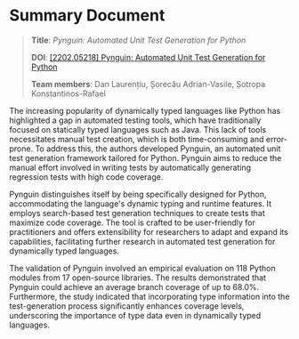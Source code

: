 # Summary Document

> **Title**: *Pynguin: Automated Unit Test Generation for Python*
> 
> **DOI**: [[2202.05218] Pynguin: Automated Unit Test Generation for Python](https://doi.org/10.48550/arXiv.2202.05218)
> 
> **Team members**: Dan Laurențiu, Șorecău Adrian-Vasile, Șotropa Konstantinos-Rafael

The increasing popularity of dynamically typed languages like Python has highlighted a gap in automated testing tools, which have traditionally focused on statically typed languages such as Java. This lack of tools necessitates manual test creation, which is both time-consuming and error-prone. To address this, the authors developed Pynguin, an automated unit test generation framework tailored for Python. Pynguin aims to reduce the manual effort involved in writing tests by automatically generating regression tests with high code coverage.

Pynguin distinguishes itself by being specifically designed for Python, accommodating the language's dynamic typing and runtime features. It employs search-based test generation techniques to create tests that maximize code coverage. The tool is crafted to be user-friendly for practitioners and offers extensibility for researchers to adapt and expand its capabilities, facilitating further research in automated test generation for dynamically typed languages.

The validation of Pynguin involved an empirical evaluation on 118 Python modules from 17 open-source libraries. The results demonstrated that Pynguin could achieve an average branch coverage of up to 68.0%. Furthermore, the study indicated that incorporating type information into the test-generation process significantly enhances coverage levels, underscoring the importance of type data even in dynamically typed languages. ​
